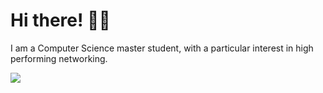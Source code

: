 # Hi there! 👋🏻

I am a Computer Science master student, with a particular interest in high performing networking.

<a href="https://github.com/anuraghazra/github-readme-stats">
  <img align="center" src="https://github-readme-stats.vercel.app/api?username=jakobod&count_private=true&bg_color=65,D33A3A,FFC300&title_color=FFFBDF&text_color=FFFBDF" />
</a>
